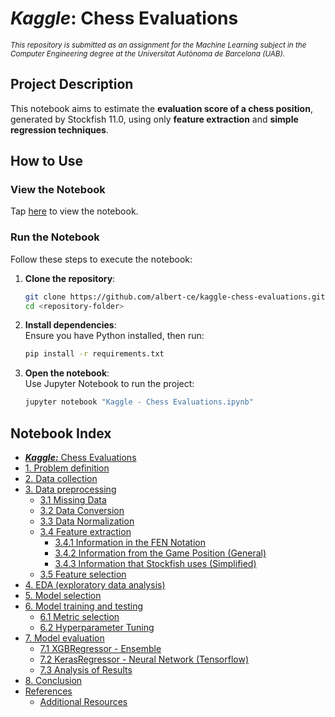 # ***Kaggle***: Chess Evaluations

<small>*This repository is submitted as an assignment for the Machine Learning subject in the Computer Engineering degree at the Universitat Autònoma de Barcelona (UAB).* </small> 

## Project Description 
This notebook aims to estimate the **evaluation score of a chess position**, generated by Stockfish 11.0, using only **feature extraction** and **simple regression techniques**.

## How to Use

### View the Notebook  
Tap [here](./Kaggle%20-%20Chess%20Evaluations.ipynb) to view the notebook.  

### Run the Notebook  
Follow these steps to execute the notebook:  
1. **Clone the repository**:  
   ```bash
   git clone https://github.com/albert-ce/kaggle-chess-evaluations.git
   cd <repository-folder>
   ```  
2. **Install dependencies**:  
   Ensure you have Python installed, then run:  
   ```bash
   pip install -r requirements.txt
   ```  
3. **Open the notebook**:  
   Use Jupyter Notebook to run the project:  
   ```bash
   jupyter notebook "Kaggle - Chess Evaluations.ipynb"
   ```  

## Notebook Index
- [***Kaggle:*** Chess Evaluations](./Kaggle%20-%20Chess%20Evaluations.ipynb#***kaggle:***-chess-evaluations)  
- [1. Problem definition](./Kaggle%20-%20Chess%20Evaluations.ipynb#1.-problem-definition)  
- [2. Data collection](./Kaggle%20-%20Chess%20Evaluations.ipynb#2.-data-collection)  
- [3. Data preprocessing](./Kaggle%20-%20Chess%20Evaluations.ipynb#3.-data-preprocessing)  
  - [3.1 Missing Data](./Kaggle%20-%20Chess%20Evaluations.ipynb#3.1-missing-data)  
  - [3.2 Data Conversion](./Kaggle%20-%20Chess%20Evaluations.ipynb#3.2-data-conversion)  
  - [3.3 Data Normalization](./Kaggle%20-%20Chess%20Evaluations.ipynb#3.3-data-normalization)  
  - [3.4 Feature extraction](./Kaggle%20-%20Chess%20Evaluations.ipynb#3.4-feature-extraction)  
    - [3.4.1 Information in the FEN Notation](./Kaggle%20-%20Chess%20Evaluations.ipynb#3.4.1-information-in-the-fen-notation)  
    - [3.4.2 Information from the Game Position (General)](./Kaggle%20-%20Chess%20Evaluations.ipynb#3.4.2-information-from-the-game-position-(general))  
    - [3.4.3 Information that Stockfish uses (Simplified)](./Kaggle%20-%20Chess%20Evaluations.ipynb#3.4.3-information-that-stockfish-uses-(simplified))  
  - [3.5 Feature selection](./Kaggle%20-%20Chess%20Evaluations.ipynb#3.5-feature-selection)  
- [4. EDA (exploratory data analysis)](./Kaggle%20-%20Chess%20Evaluations.ipynb#4.-eda-(exploratory-data-analysis))  
- [5. Model selection](./Kaggle%20-%20Chess%20Evaluations.ipynb#5.-model-selection)  
- [6. Model training and testing](./Kaggle%20-%20Chess%20Evaluations.ipynb#6.-model-training-and-testing)  
  - [6.1 Metric selection](./Kaggle%20-%20Chess%20Evaluations.ipynb#6.1-metric-selection)  
  - [6.2 Hyperparameter Tuning](./Kaggle%20-%20Chess%20Evaluations.ipynb#6.2-hyperparameter-tuning)  
- [7. Model evaluation](./Kaggle%20-%20Chess%20Evaluations.ipynb#7.-model-evaluation)  
  - [7.1 XGBRegressor - Ensemble](./Kaggle%20-%20Chess%20Evaluations.ipynb#7.1-xgbregressor---ensemble)  
  - [7.2 KerasRegressor - Neural Network (Tensorflow)](./Kaggle%20-%20Chess%20Evaluations.ipynb#7.2-kerasregressor---neural-network-(tensorflow))  
  - [7.3 Analysis of Results](./Kaggle%20-%20Chess%20Evaluations.ipynb#7.3-analysis-of-results)  
- [8. Conclusion](./Kaggle%20-%20Chess%20Evaluations.ipynb#8.-conclusion)  
- [References](./Kaggle%20-%20Chess%20Evaluations.ipynb#references)  
  - [Additional Resources](./Kaggle%20-%20Chess%20Evaluations.ipynb#additional-resources)  
